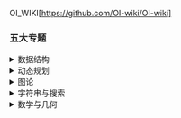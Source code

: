 OI_WIKI[https://github.com/OI-wiki/OI-wiki]

### 五大专题
<details><summary>数据结构</summary>

- STL容器
    - **数组vector**
    - 栈stack
    - 队列queue
    - **双端队列deque**
    - **优先队列priority_queue**
    - **集合set**
    - 多场集合multiset
    - 位集合bitset
    - 链表List
    - **有序字典map**
    - 无序字典unordered_map
- 哈希表
- 并查集
- 堆
    - 二叉堆
    - 配对堆
    - 左偏树
- 分块
- 
</details>
<details><summary>动态规划</summary>

- 
</details>
<details><summary>图论</summary>

- 
</details>
<details><summary>字符串与搜索</summary>

- 
</details>
<details><summary>数学与几何</summary>

- 
</details>
